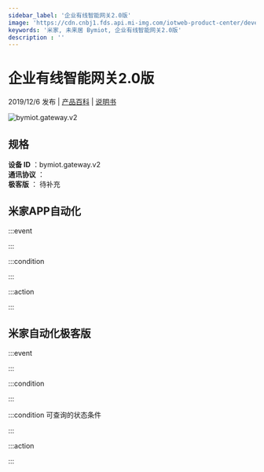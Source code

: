 ```yaml
---
sidebar_label: '企业有线智能网关2.0版'
image: 'https://cdn.cnbj1.fds.api.mi-img.com/iotweb-product-center/developer_1595909437897qE0WnRvU.png?GalaxyAccessKeyId=AKVGLQWBOVIRQ3XLEW&Expires=9223372036854775807&Signature=QBkTqnqUzTLuL7E2AYUSepK5nvE='
keywords: '米家, 未来居 Bymiot, 企业有线智能网关2.0版'
description : ''
---
```

# 企业有线智能网关2.0版

2019/12/6 发布 | [产品百科](https://home.mi.com/webapp/content/baike/product/index.html?model=bymiot.gateway.v2/) | [说明书](https://home.mi.com/views/introduction.html?model=bymiot.gateway.v2&region=cn)

![bymiot.gateway.v2](https://cdn.cnbj1.fds.api.mi-img.com/iotweb-product-center/developer_1595909437897qE0WnRvU.png?GalaxyAccessKeyId=AKVGLQWBOVIRQ3XLEW&Expires=9223372036854775807&Signature=QBkTqnqUzTLuL7E2AYUSepK5nvE=)

## 规格  
> 
**设备 ID** ：bymiot.gateway.v2  
**通讯协议** ：  
**极客版**  ： 待补充 


## 米家APP自动化  

:::event  

:::

:::condition  

:::

:::action   

:::

## 米家自动化极客版  

:::event  

:::

:::condition  

:::

:::condition 可查询的状态条件  

:::

:::action  

:::

        
